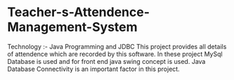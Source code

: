 # Teacher-s-Attendence-Management-System
Technology :- Java Programming and JDBC This project provides all details of attendence which are recorded by this software. In these project MySql Database is used and for front end java swing concept is used. Java Database Connectivity is an important factor in this project.
